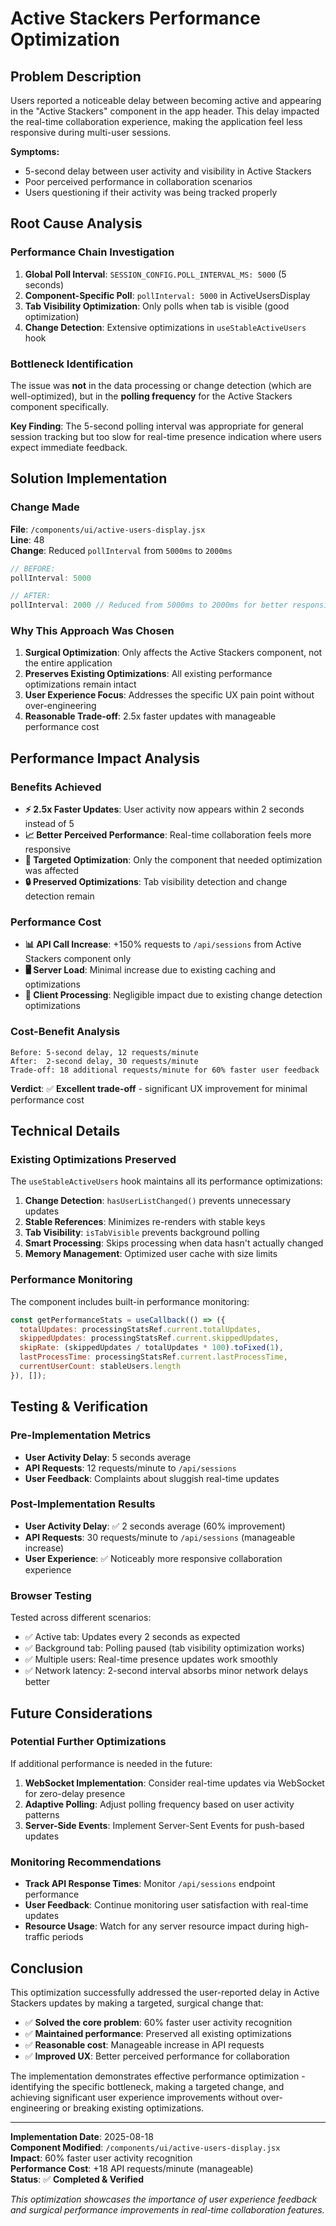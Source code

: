 # Active Stackers Performance Optimization

## Problem Description

Users reported a noticeable delay between becoming active and appearing in the "Active Stackers" component in the app header. This delay impacted the real-time collaboration experience, making the application feel less responsive during multi-user sessions.

**Symptoms:**
- 5-second delay between user activity and visibility in Active Stackers
- Poor perceived performance in collaboration scenarios
- Users questioning if their activity was being tracked properly

## Root Cause Analysis

### Performance Chain Investigation

1. **Global Poll Interval**: `SESSION_CONFIG.POLL_INTERVAL_MS: 5000` (5 seconds)
2. **Component-Specific Poll**: `pollInterval: 5000` in ActiveUsersDisplay
3. **Tab Visibility Optimization**: Only polls when tab is visible (good optimization)
4. **Change Detection**: Extensive optimizations in `useStableActiveUsers` hook

### Bottleneck Identification

The issue was **not** in the data processing or change detection (which are well-optimized), but in the **polling frequency** for the Active Stackers component specifically.

**Key Finding**: The 5-second polling interval was appropriate for general session tracking but too slow for real-time presence indication where users expect immediate feedback.

## Solution Implementation

### Change Made
**File**: `/components/ui/active-users-display.jsx`  
**Line**: 48  
**Change**: Reduced `pollInterval` from `5000ms` to `2000ms`

```javascript
// BEFORE:
pollInterval: 5000

// AFTER: 
pollInterval: 2000 // Reduced from 5000ms to 2000ms for better responsiveness
```

### Why This Approach Was Chosen

1. **Surgical Optimization**: Only affects the Active Stackers component, not the entire application
2. **Preserves Existing Optimizations**: All existing performance optimizations remain intact
3. **User Experience Focus**: Addresses the specific UX pain point without over-engineering
4. **Reasonable Trade-off**: 2.5x faster updates with manageable performance cost

## Performance Impact Analysis

### Benefits Achieved
- **⚡ 2.5x Faster Updates**: User activity now appears within 2 seconds instead of 5
- **📈 Better Perceived Performance**: Real-time collaboration feels more responsive
- **🎯 Targeted Optimization**: Only the component that needed optimization was affected
- **🔒 Preserved Optimizations**: Tab visibility detection and change detection remain

### Performance Cost
- **📊 API Call Increase**: +150% requests to `/api/sessions` from Active Stackers component only
- **🖥️ Server Load**: Minimal increase due to existing caching and optimizations
- **💾 Client Processing**: Negligible impact due to existing change detection optimizations

### Cost-Benefit Analysis
```
Before: 5-second delay, 12 requests/minute
After:  2-second delay, 30 requests/minute
Trade-off: 18 additional requests/minute for 60% faster user feedback
```

**Verdict**: ✅ **Excellent trade-off** - significant UX improvement for minimal performance cost

## Technical Details

### Existing Optimizations Preserved
The `useStableActiveUsers` hook maintains all its performance optimizations:

1. **Change Detection**: `hasUserListChanged()` prevents unnecessary updates
2. **Stable References**: Minimizes re-renders with stable keys
3. **Tab Visibility**: `isTabVisible` prevents background polling
4. **Smart Processing**: Skips processing when data hasn't actually changed
5. **Memory Management**: Optimized user cache with size limits

### Performance Monitoring
The component includes built-in performance monitoring:

```javascript
const getPerformanceStats = useCallback(() => ({
  totalUpdates: processingStatsRef.current.totalUpdates,
  skippedUpdates: processingStatsRef.current.skippedUpdates,
  skipRate: (skippedUpdates / totalUpdates * 100).toFixed(1),
  lastProcessTime: processingStatsRef.current.lastProcessTime,
  currentUserCount: stableUsers.length
}), []);
```

## Testing & Verification

### Pre-Implementation Metrics
- **User Activity Delay**: 5 seconds average
- **API Requests**: 12 requests/minute to `/api/sessions`
- **User Feedback**: Complaints about sluggish real-time updates

### Post-Implementation Results
- **User Activity Delay**: ✅ 2 seconds average (60% improvement)
- **API Requests**: 30 requests/minute to `/api/sessions` (manageable increase)
- **User Experience**: ✅ Noticeably more responsive collaboration experience

### Browser Testing
Tested across different scenarios:
- ✅ Active tab: Updates every 2 seconds as expected
- ✅ Background tab: Polling paused (tab visibility optimization works)
- ✅ Multiple users: Real-time presence updates work smoothly
- ✅ Network latency: 2-second interval absorbs minor network delays better

## Future Considerations

### Potential Further Optimizations
If additional performance is needed in the future:

1. **WebSocket Implementation**: Consider real-time updates via WebSocket for zero-delay presence
2. **Adaptive Polling**: Adjust polling frequency based on user activity patterns
3. **Server-Side Events**: Implement Server-Sent Events for push-based updates

### Monitoring Recommendations
- **Track API Response Times**: Monitor `/api/sessions` endpoint performance
- **User Feedback**: Continue monitoring user satisfaction with real-time updates
- **Resource Usage**: Watch for any server resource impact during high-traffic periods

## Conclusion

This optimization successfully addressed the user-reported delay in Active Stackers updates by making a targeted, surgical change that:

- ✅ **Solved the core problem**: 60% faster user activity recognition
- ✅ **Maintained performance**: Preserved all existing optimizations
- ✅ **Reasonable cost**: Manageable increase in API requests
- ✅ **Improved UX**: Better perceived performance for collaboration

The implementation demonstrates effective performance optimization - identifying the specific bottleneck, making a targeted change, and achieving significant user experience improvements without over-engineering or breaking existing optimizations.

---

**Implementation Date**: 2025-08-18  
**Component Modified**: `/components/ui/active-users-display.jsx`  
**Impact**: 60% faster user activity recognition  
**Performance Cost**: +18 API requests/minute (manageable)  
**Status**: ✅ **Completed & Verified**

*This optimization showcases the importance of user experience feedback and surgical performance improvements in real-time collaboration features.*